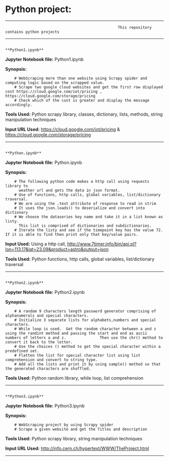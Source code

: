 # **Python project:**

******************************************************************************************************************************************************************* 
                                                      This repository contains python projects
******************************************************************************************************************************************************************* 


                                                                **Python1.ipynb**

**Jupyter Notebook file:** 
        Python1.ipynb

**Synopsis:**
        
        # WebScraping more than one website using Scrapy spider and computing logic based on the scrapped value.
        # Scrape two google cloud websites and get the first row displayed cost https://cloud.google.com/iot/pricing , https://cloud.google.com/storage/pricing
        # Check which of the cost is greater and display the message accordingly.
     
**Tools Used:**
        Python scrapy library, classes, dictionary, lists, methods, string manipulation techniques
        
**Input URL Used:**
        https://cloud.google.com/iot/pricing & https://cloud.google.com/storage/pricing

******************************************************************************************************************************************************************* 

                                                                  **Python.ipynb**

**Jupyter Notebook file:** 
        Python.ipynb

**Synopsis:**
        
        # The following python code makes a http call using requests library to 
          weather url and gets the data in json format.
        # Use of functions, http calls, global variables, list/dictionary traversal.
        # We are using the .text attribute of response to read in strim
        # It uses the json.loads() to deserialize and convert into dictionary
        # We choose the dataseries key name and take it in a list known as listy. 
          This list is comprised of dictionaries and subdictionaries.
        # Iterate the listy and see if the timepoint key has the value 72.  If it is able to find then print only that key/value pairs.


**Input Used:**
        Using a http call, http://www.7timer.info/bin/api.pl?lon=113.17&lat=23.09&product=astro&output=json 
        
**Tools Used:**
        Python functions, http calls, global variables, list/dictionary traversal

*******************************************************************************************************************************************************************                                                      
                                                                  **Python2.ipynb**

**Jupyter Notebook file:** 
        Python2.ipynb

**Synopsis:**
        
        # A random 9 characters length password generator comprising of alphanumerals and special characters.
        # Initialize 3 separate lists for alphabets,numbers and special characters.
        # While loop is used.  Get the random character between a and z using the randint method and passing the start and end as ascii numbers of letters a and z.               Then use the chr() method to convert it back to the letter.
        # Use the choices () method to get the special character within a predefined set.
        # Flatten the list for special character list using list comprehension and convert to string type.
        # Add all the lists and print it by using sample() method so that the generated characters are shuffled.
     
**Tools Used:**
        Python random library, while loop, list comprehension

******************************************************************************************************************************************************************* 
                                                                  **Python3.ipynb**

**Jupyter Notebook file:** 
        Python3.ipynb

**Synopsis:**
        
        # WebScraping project by using Scrapy spider
        # Scrape a given website and get the Titles and description
     
**Tools Used:**
        Python scrapy library, string manipulation techniques
        
**Input URL Used:**
        http://info.cern.ch/hypertext/WWW/TheProject.html
        
        
******************************************************************************************************************************************************************* 
        
        
